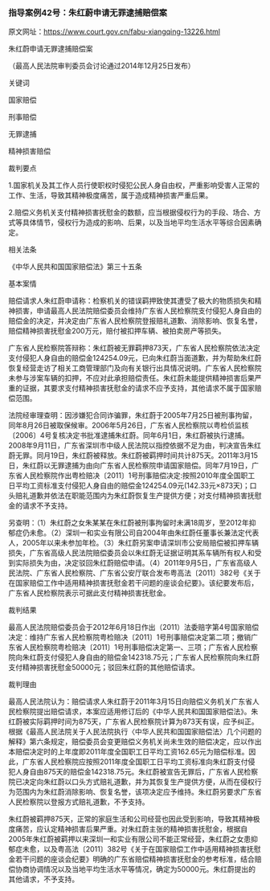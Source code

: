 ### 指导案例42号：朱红蔚申请无罪逮捕赔偿案
原文网址：https://www.court.gov.cn/fabu-xiangqing-13226.html

朱红蔚申请无罪逮捕赔偿案

（最高人民法院审判委员会讨论通过2014年12月25日发布）

关键词

国家赔偿

刑事赔偿

无罪逮捕

精神损害赔偿

裁判要点

1.国家机关及其工作人员行使职权时侵犯公民人身自由权，严重影响受害人正常的工作、生活，导致其精神极度痛苦，属于造成精神损害严重后果。

2.赔偿义务机关支付精神损害抚慰金的数额，应当根据侵权行为的手段、场合、方式等具体情节，侵权行为造成的影响、后果，以及当地平均生活水平等综合因素确定。

相关法条

《中华人民共和国国家赔偿法》第三十五条

基本案情

赔偿请求人朱红蔚申请称：检察机关的错误羁押致使其遭受了极大的物质损失和精神损害，申请最高人民法院赔偿委员会维持广东省人民检察院支付侵犯人身自由的赔偿金的决定，并决定由广东省人民检察院登报赔礼道歉、消除影响、恢复名誉，赔偿精神损害抚慰金200万元，赔付被扣押车辆、被拍卖房产等损失。

广东省人民检察院答辩称：朱红蔚被无罪羁押873天，广东省人民检察院依法决定支付侵犯人身自由的赔偿金124254.09元，已向朱红蔚当面道歉，并为帮助朱红蔚恢复经营走访了相关工商管理部门及向有关银行出具情况说明。广东省人民检察院未参与涉案车辆的扣押，不应对此承担赔偿责任。朱红蔚未能提供精神损害后果严重的证据，其要求支付精神损害抚慰金的请求不应予支持，其他请求不属于国家赔偿范围。

法院经审理查明：因涉嫌犯合同诈骗罪，朱红蔚于2005年7月25日被刑事拘留，同年8月26日被取保候审。2006年5月26日，广东省人民检察院以粤检侦监核〔2006〕4号复核决定书批准逮捕朱红蔚。同年6月1日，朱红蔚被执行逮捕。2008年9月11日，广东省深圳市中级人民法院以指控依据不足为由，判决宣告朱红蔚无罪。同月19日，朱红蔚被释放。朱红蔚被羁押时间共计875天。2011年3月15日，朱红蔚以无罪逮捕为由向广东省人民检察院申请国家赔偿。同年7月19日，广东省人民检察院作出粤检赔决〔2011〕1号刑事赔偿决定:按照2010年度全国职工日平均工资标准支付侵犯人身自由的赔偿金124254.09元(142.33元×873天)；口头赔礼道歉并依法在职能范围内为朱红蔚恢复生产提供方便；对支付精神损害抚慰金的请求不予支持。

另查明：（1）朱红蔚之女朱某某在朱红蔚被刑事拘留时未满18周岁，至2012年抑郁症仍未愈。（2）深圳一和实业有限公司自2004年由朱红蔚任董事长兼法定代表人，2005年以来未参加年检。（3）朱红蔚另案申请深圳市公安局赔偿被扣押车辆损失，广东省高级人民法院赔偿委员会以朱红蔚无证据证明其系车辆所有权人和受到实际损失为由，决定驳回朱红蔚赔偿申请。（4）2011年9月5日，广东省高级人民法院、广东省人民检察院、广东省公安厅联合发布粤高法〔2011〕382号《关于在国家赔偿工作中适用精神损害抚慰金若干问题的座谈会纪要》。该纪要发布后，广东省人民检察院表示可据此支付精神损害抚慰金。

裁判结果

最高人民法院赔偿委员会于2012年6月18日作出（2011）法委赔字第4号国家赔偿决定：维持广东省人民检察院粤检赔决〔2011〕1号刑事赔偿决定第二项；撤销广东省人民检察院粤检赔决〔2011〕1号刑事赔偿决定第一、三项；广东省人民检察院向朱红蔚支付侵犯人身自由的赔偿金142318.75元；广东省人民检察院向朱红蔚支付精神损害抚慰金50000元；驳回朱红蔚的其他赔偿请求。

裁判理由

最高人民法院认为：赔偿请求人朱红蔚于2011年3月15日向赔偿义务机关广东省人民检察院提出赔偿请求，本案应适用修订后的《中华人民共和国国家赔偿法》。朱红蔚被实际羁押时间为875天，广东省人民检察院计算为873天有误，应予纠正。根据《最高人民法院关于人民法院执行〈中华人民共和国国家赔偿法〉几个问题的解释》第六条规定，赔偿委员会变更赔偿义务机关尚未生效的赔偿决定，应以作出本赔偿决定时的上年度即2011年度全国职工日平均工资162.65元为赔偿标准。因此，广东省人民检察院应按照2011年度全国职工日平均工资标准向朱红蔚支付侵犯人身自由875天的赔偿金142318.75元。朱红蔚被宣告无罪后，广东省人民检察院已决定向朱红蔚以口头方式赔礼道歉，并为其恢复生产提供方便，从而在侵权行为范围内为朱红蔚消除影响、恢复名誉，该项决定应予维持。朱红蔚另要求广东省人民检察院以登报方式赔礼道歉，不予支持。

朱红蔚被羁押875天，正常的家庭生活和公司经营也因此受到影响，导致其精神极度痛苦，应认定精神损害后果严重。对朱红蔚主张的精神损害抚慰金，根据自2005年朱红蔚被羁押以来深圳一和实业有限公司不能正常经营，朱红蔚之女患抑郁症未愈，以及粤高法〔2011〕382号《关于在国家赔偿工作中适用精神损害抚慰金若干问题的座谈会纪要》明确的广东省赔偿精神损害抚慰金的参考标准，结合赔偿协商协调情况以及当地平均生活水平等情况，确定为50000元。朱红蔚提出的其他请求，不予支持。
